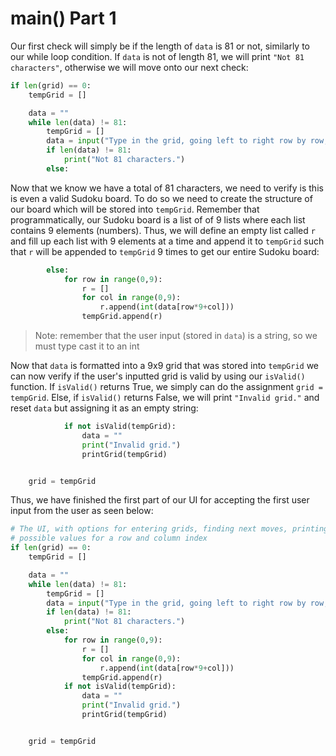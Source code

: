 <!--title={user input: main() part 1}-->

<!--badges={Algorithmns:36}-->

<!--concepts{User Input}-->

# main() Part 1

Our first check will simply be if the length of `data` is 81 or not,  similarly to our while loop condition. If `data` is not of length 81, we will print `"Not 81 characters"`, otherwise we will move onto our next check:

```python
if len(grid) == 0:
	tempGrid = []

	data = ""
	while len(data) != 81:
		tempGrid = []
		data = input("Type in the grid, going left to right row by row, 0 = empty: ")
		if len(data) != 81:
			print("Not 81 characters.")
		else:
```



Now that we know we have a total of 81 characters, we need to verify is this is even a valid Sudoku board. To do so we need to create the structure of our board which will be stored into `tempGrid`. Remember that programmatically, our Sudoku board is a list of of 9 lists where each list contains 9 elements (numbers). Thus, we will define an empty list called `r` and fill up each list with 9 elements at a time and append it to `tempGrid` such that `r` will be appended to `tempGrid` 9 times to get our entire Sudoku board:

```python
		else:
			for row in range(0,9):
				r = []
				for col in range(0,9):
					r.append(int(data[row*9+col]))
				tempGrid.append(r)
```

> Note: remember that the user input (stored in `data`) is a string, so we must type cast it to an int



Now that `data` is formatted into a 9x9 grid that was stored into `tempGrid` we can now verify if the user's inputted grid is valid by using our `isValid()` function. If `isValid()` returns True, we simply can do the assignment `grid = tempGrid`. Else, if `isValid()` returns False, we will print `"Invalid grid."` and reset `data` but assigning it as an empty string:

```python
			if not isValid(tempGrid):
				data = ""
				print("Invalid grid.")
				printGrid(tempGrid)


	grid = tempGrid
```



Thus, we have finished the first part of our UI for accepting the first user input from the user as seen below:

```python
# The UI, with options for entering grids, finding next moves, printing the current grid, finishing the grid, and printing out
# possible values for a row and column index
if len(grid) == 0:
	tempGrid = []

	data = ""
	while len(data) != 81:
		tempGrid = []
		data = input("Type in the grid, going left to right row by row, 0 = empty: ")
		if len(data) != 81:
			print("Not 81 characters.")
		else:
			for row in range(0,9):
				r = []
				for col in range(0,9):
					r.append(int(data[row*9+col]))
				tempGrid.append(r)
			if not isValid(tempGrid):
				data = ""
				print("Invalid grid.")
				printGrid(tempGrid)


	grid = tempGrid
```

